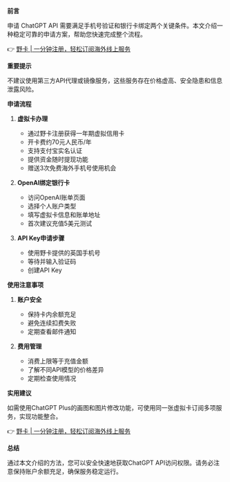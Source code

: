 **前言**

申请 ChatGPT API 需要满足手机号验证和银行卡绑定两个关键条件。本文介绍一种稳定可靠的申请方案，帮助您快速完成整个流程。

👉 [野卡 | 一分钟注册，轻松订阅海外线上服务](https://bit.ly/bewildcard)

**重要提示**

不建议使用第三方API代理或镜像服务，这些服务存在价格虚高、安全隐患和信息泄露风险。

**申请流程**

1. **虚拟卡办理**
   - 通过野卡注册获得一年期虚拟信用卡
   - 开卡费约70元人民币/年
   - 支持支付宝实名认证
   - 提供资金随时提现功能
   - 赠送3次免费海外手机号使用机会

2. **OpenAI绑定银行卡**
   - 访问OpenAI账单页面
   - 选择个人账户类型
   - 填写虚拟卡信息和账单地址
   - 首次建议充值5美元测试

3. **API Key申请步骤**
   - 使用野卡提供的英国手机号
   - 等待并输入验证码
   - 创建API Key

**使用注意事项**

1. **账户安全**
   - 保持卡内余额充足
   - 避免连续扣费失败
   - 定期查看邮件通知

2. **费用管理**
   - 消费上限等于充值金额
   - 了解不同API模型的价格差异
   - 定期检查使用情况

**实用建议**

如需使用ChatGPT Plus的画图和图片修改功能，可使用同一张虚拟卡订阅多项服务，实现功能整合。

👉 [野卡 | 一分钟注册，轻松订阅海外线上服务](https://bit.ly/bewildcard)

**总结**

通过本文介绍的方法，您可以安全快速地获取ChatGPT API访问权限。请务必注意保持账户余额充足，确保服务稳定运行。